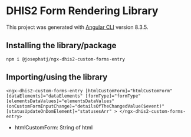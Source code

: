 # DHIS2 Form Rendering Library

This project was generated with [Angular CLI](https://github.com/angular/angular-cli) version 8.3.5.

## Installing the library/package

`npm i @josephatj/ngx-dhis2-custom-forms-entry`

## Importing/using the library

`<ngx-dhis2-custom-forms-entry [htmlCustomForm]="htmlCustomForm" [dataElements]="dataElements" [formType]="formType" [elementsDataValues]="elementsDataValues" (onCustomFormInputChange)="detailsOfTheChangedValue($event)" [statusUpdateOnDomElement]="statusesArr" > </ngx-dhis2-custom-forms-entry>`

- htmlCustomForm: String of html
